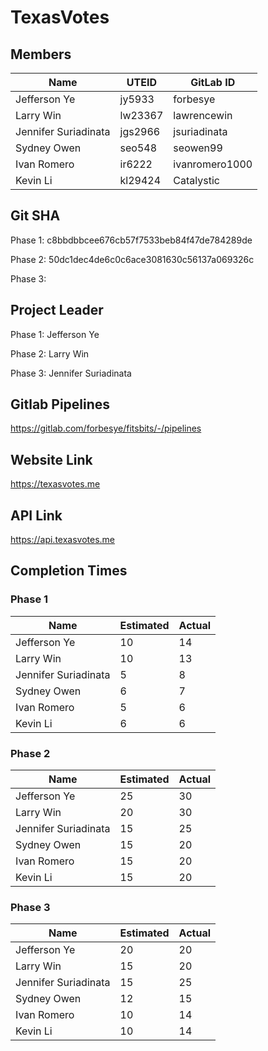 # TexasVotes

## Members

|  Name | UTEID  | GitLab ID  |
|---|---|---|
|Jefferson Ye|jy5933|forbesye|
|Larry Win|lw23367|lawrencewin|
|Jennifer Suriadinata|jgs2966|jsuriadinata|
|Sydney Owen|seo548|seowen99|
|Ivan Romero|ir6222|ivanromero1000|
|Kevin Li|kl29424|Catalystic|

## Git SHA
Phase 1: c8bbdbbcee676cb57f7533beb84f47de784289de

Phase 2: 50dc1dec4de6c0c6ace3081630c56137a069326c

Phase 3:

## Project Leader
Phase 1: Jefferson Ye

Phase 2: Larry Win

Phase 3: Jennifer Suriadinata

## Gitlab Pipelines
https://gitlab.com/forbesye/fitsbits/-/pipelines

## Website Link
https://texasvotes.me

## API Link
https://api.texasvotes.me

## Completion Times

### Phase 1
| Name | Estimated | Actual |
|------|-----------|--------|
|Jefferson Ye|10|14|
|Larry Win|10|13|
|Jennifer Suriadinata|5|8|
|Sydney Owen|6|7|
|Ivan Romero|5|6|
|Kevin Li|6|6|

### Phase 2
| Name | Estimated | Actual |
|------|-----------|--------|
|Jefferson Ye|25|30|
|Larry Win|20|30|
|Jennifer Suriadinata|15|25|
|Sydney Owen|15|20|
|Ivan Romero|15|20|
|Kevin Li|15|20|

### Phase 3
| Name | Estimated | Actual |
|------|-----------|--------|
|Jefferson Ye|20|20|
|Larry Win|15|20|
|Jennifer Suriadinata|15|25|
|Sydney Owen|12|15|
|Ivan Romero|10|14|
|Kevin Li|10|14|
